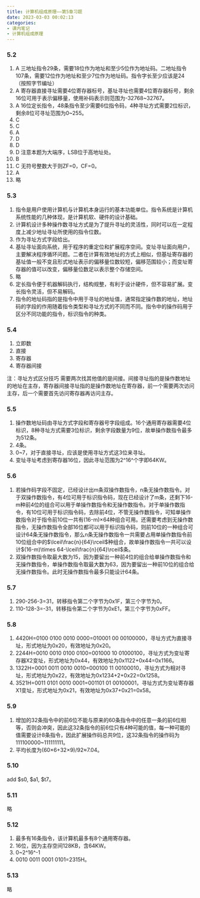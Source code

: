 ```yaml
---
title: 计算机组成原理——第5章习题
date: 2023-03-03 00:02:13
categories:
- 课内笔记
- 计算机组成原理
---
```

### 5.2
1. A
三地址指令29条，需要18位作为地址和至少5位作为地址码。二地址指令107条，需要12位作为地址和至少7位作为地址码。指令字长至少应该是24（按照字节编址）
2. A
寄存器直接寻址需要4位寄存器标号，基址寻址也需要4位寄存器标号，剩余16位可用于表示偏移量，使用补码表示则范围为-32768~32767。
3. A
16位定长指令，48条指令至少需要6位指令码，4种寻址方式需要2位标识，剩余8位可寻址范围为0~255。
4. C
5. C
6. A
7. D
8. D
9. D
注意本题为大端序，LSB位于高地址处。
10. B
11. C
无符号整数大于则ZF=0，CF=0。
12. A
13. 略

### 5.3
1. 指令是用户使用计算机与计算机本身运行的基本功能单位。指令系统是计算机系统性能的几种体现，是计算机软、硬件的设计基础。
2. 计算机设计多种操作数寻址方式是为了提升寻址的灵活性，同时可以在一定程度上减少地址寻址所使用的指令位数。
3. 作为寻址方式字段给出。
4. 基址寻址面向系统，用于程序的重定位和扩展程序空间。变址寻址面向用户，主要解决程序循环问题。二者在计算有效地址的方式上相似，但基址寄存器的基址值一般不变且形式地址表示的偏移量位数较短，偏移范围较小；而变址寄存器的值可以改变，偏移量位数足以表示整个存储空间。
5. 略
6. 定长指令便于机器解码执行，结构规整，有利于设计硬件，但不容易扩展。变长指令灵活，但不易解码。
7. 指令的地址码指的是指令中用于寻址的地址值，通常指定操作数的地址，地址码的字段的作用随着指令类型和寻址方式的不同而不同。指令中的操作码用于区分不同功能的指令，标识指令的种类。

### 5.4
1. 立即数
2. 直接
3. 寄存器
4. 寄存器间接

注：寻址方式区分技巧
需要两次找其他值的是间接。间接寻址指的是操作数地址的地址在主存，寄存器间接寻址指的是操作数地址在寄存器，前一个需要两次访问主存，后一个需要首先访问寄存器再访问主存。

### 5.5
1. 操作数地址码由寻址方式字段和寄存器号字段组成。16个通用寄存器需要4位标识，8种寻址方式需要3位标识，剩余字段数量为9位，故单操作数指令最多为512条。
2. 4条。
3. 0~7，对于直接寻址，应该是使用寻址方式这3位来寻址。
4. 变址寻址考虑到寄存器16位，因此寻址范围为2^16^个字即64KW。

### 5.6
1. 若操作码字段不固定，已经设计出m条双操作数指令，n条无操作数指令。对于双操作数指令，有4位可用于标识指令码，现在已经设计了m条，还剩下16-m种前4位的组合可以用于单操作数指令和无操作数指令。对于单操作数指令，有10位可用于标识指令码，去除前4位，不管无操作数指令，可知单操作数指令对于指令前10位一共有(16-m)×64种组合可用。还需要考虑到无操作数指令，无操作数指令全部16位都可以用于标识指令码，则前10位的一种组合可设计64条无操作数指令，那么n条无操作数指令一共需要占用单操作数指令前10位组合中的$\lceil\frac{n}{64}\rceil$种组合，故单操作数指令一共可以设计$(16-m)\times 64-\lceil\frac{n}{64}\rceil$条。
2. 双操作数指令取最大数为15，因为要留出一种前4位的组合给单操作数指令和无操作数指令，单操作数指令取最大数为63，因为要留出一种前10位的组合给无操作数指令。此时无操作数指令最多只能设计64条。
### 5.7
1. 290-256-3=31，转移指令第二个字节为0x1F，第三个字节为0。
2.  110-128-3=-31，转移指令第二个字节为0xE1，第三个字节为0xFF。
### 5.8
1. 4420H=0100 0100 0010 0000=010001 00 00100000，寻址方式为直接寻址，形式地址为0x20，有效地址为0x20。
2. 2244H=0010 0010 0100 0100=001000 10 01000100，寻址方式为变址寄存器X2变址，形式地址为0x44，有效地址为0x1122+0x44=0x1166。
3. 1322H=0001 0011 0010 0010=000100 11 00100010，寻址方式为相对寻址，形式地址为0x22，有效地址为0x1234+2+0x22=0x1258。
4. 3521H=0011 0101 0010 0001=001101 01 00100001，寻址方式为变址寄存器X1变址，形式地址为0x21，有效地址为0x37+0x21=0x58。

### 5.9
1. 增加的32条指令中的前6位不能与原来的60条指令中的任意一条的前6位相等，否则会冲突，因此这32条指令的前6位只有4种可能的值，每一种可能的值需要设计8条指令，因此扩展操作码总共9位，这32条指令的操作码为111100000~111111111。
2. 平均长度为(60×6+32×9)/92≈7.04。
### 5.10
add $s0, $a1, $t7。
### 5.11
略
### 5.12
1. 最多有16条指令，该计算机最多有8个通用寄存器。
2. 16位，因为主存空间128KB，含64KW。
3. 0~2^16^-1
4. 0010 0011 0001 0101=2315H。
### 5.13
略